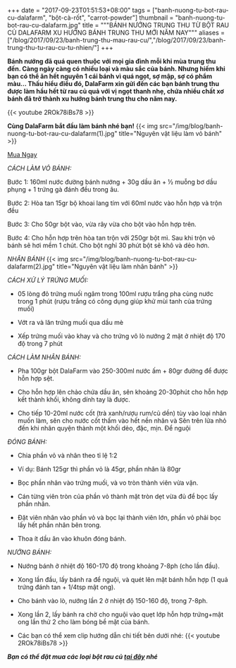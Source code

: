 +++
date = "2017-09-23T01:51:53+08:00"
tags = ["banh-nuong-tu-bot-rau-cu-dalafarm", "bột-cà-rốt", "carrot-powder"]
thumbnail = "banh-nuong-tu-bot-rau-cu-dalafarm.jpg"
title = """BÁNH NƯỚNG TRUNG THU TỪ BỘT RAU CỦ DALAFARM
XU HƯỚNG BÁNH TRUNG THU MỚI NĂM NAY"""
aliases = ["/blog/2017/09/23/banh-trung-thu-mau-rau-cu/","/blog/2017/09/23/banh-trung-thu-tu-rau-cu-tu-nhien/"]
+++

**Bánh nướng đã quá quen thuộc với mọi gia đình mỗi khi mùa trung thu đến. Càng ngày càng có nhiều loại và màu sắc của bánh. Nhưng hiếm khi bạn có thể ăn hết nguyên 1 cái bánh vì quá ngọt, sợ mập, sợ có phẩm màu…
Thấu hiểu điều đó, DalaFarm xin gửi đến các bạn bánh trung thu được làm hầu hết từ rau củ quả với vị ngọt thanh nhẹ, chứa nhiều chất xơ bánh đã trở thành xu hướng bánh trung thu cho năm nay.**

{{< youtube 2ROk78iBs78 >}}

**Cùng DalaFarm bắt đầu làm bánh nhé bạn!**
{{< img src="/img/blog/banh-nuong-tu-bot-rau-cu-dalafarm(1).jpg" title="Nguyên vật liệu làm vỏ bánh" >}}

<a href="/order" class="page-scroll btn btn-xl">Mua Ngay</a>

*CÁCH LÀM VỎ BÁNH:*

Bước 1: 160ml nước đường bánh nướng + 30g dầu ăn + ½ muỗng bơ dầu phụng + 1 trứng gà đánh đều trong âu.

Bước 2: Hòa tan 15gr bộ khoai lang tím với 60ml nước vào hỗn hợp và trộn đều

Bước 3: Cho 50gr bột vào, vừa rây vừa cho bột vào hỗn hợp trên.

Bước 4: Cho hỗn hợp trên hòa tan trộn với 250gr bột mì. Sau khi trộn vỏ bánh sẽ hơi mềm 1 chút. Cho bột nghỉ 30 phút bột sẽ khô và dẻo hơn.

*NHÂN BÁNH*
{{< img src="/img/blog/banh-nuong-tu-bot-rau-cu-dalafarm(2).jpg" title="Nguyên vật liệu làm nhân bánh" >}}

*CÁCH XỬ LÝ TRỨNG MUỐI:*

- 05 lòng đỏ trứng muối ngâm trong 100ml rượu trắng pha cùng nước trong 1 phút (rượu trắng có công dụng giúp khử mùi tanh của trứng muối)

- Vớt ra và lăn trứng muối qua dầu mè

- Xếp trứng muối vào khay và cho trứng vô lò nướng 2 mặt ở nhiệt độ 170 độ trong 7 phút

*CÁCH LÀM NHÂN BÁNH:*

-	Pha 100gr bột DalaFarm vào 250-300ml nước ấm + 80gr đường để được hỗn hợp sệt.

-	Cho hỗn hợp lên chảo chứa dầu ăn, sên khoảng 20-30phút cho hỗn hợp kết thành khối, không dính tay là được.

-	Cho tiếp 10-20ml nước cốt (trà xanh/rượu rum/củ dền) tùy vào loại nhân muốn làm, sên cho nước cốt thấm vào hết nền nhân và Sên trên lửa nhỏ đến khi nhân quyện thành một khối dẻo, đặc, mịn. Để nguội

*ĐÓNG BÁNH:*

-	Chia phần vỏ và nhân theo tỉ lệ 1:2

-	Ví dụ: Bánh 125gr thì phần vỏ là 45gr, phần nhân là 80gr

-	Bọc phần nhân vào trứng muối, và vo tròn thành viên vừa vặn.

-	Cán từng viên tròn của phần vỏ thành mặt tròn dẹt vừa đủ để bọc lấy phần nhân.

-	Đặt viên nhân vào phần vỏ và bọc lại thành viên lớn, phần vỏ phải bọc lấy hết phần nhân bên trong.

-	Thoa ít dầu ăn vào khuôn đóng bánh.

*NƯỚNG BÁNH:*

-	Nướng bánh ở nhiệt độ 160-170 độ trong khoảng 7-8ph (cho lần đầu).

-	Xong lần đầu, lấy bánh ra để nguội, và quét lên mặt bánh hỗn hợp (1 quả trứng đánh tan + 1/4tsp mật ong).

-	Cho bánh vào lò, nướng lần 2 ở nhiệt độ 150-160 độ, trong 7-8ph.

-	Xong lần 2, lấy bánh ra chờ cho nguội vào quẹt lớp hỗn hợp trứng+mật ong lần thứ 2 cho làm bóng bề mặt của bánh.

-	Các bạn có thể xem clip hướng dẫn chi tiết bên dưới nhé:
{{< youtube 2ROk78iBs78 >}}

**_Bạn có thể đặt mua các loại bột rau củ [tại đây](/san-pham) nhé_**

